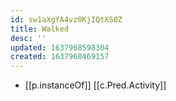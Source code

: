 ```yaml
---
id: sw1aXgYA4vz0KjIQtXS0Z
title: Walked
desc: ''
updated: 1637968598304
created: 1637968469157
---
```


- [[p.instanceOf]] [[c.Pred.Activity]] 
